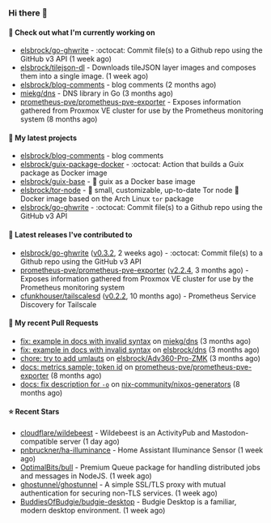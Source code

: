 ### Hi there 👋

#### 👷 Check out what I'm currently working on

- [elsbrock/go-ghwrite](https://github.com/elsbrock/go-ghwrite) - :octocat: Commit file(s) to a Github repo using the GitHub v3 API (1 week ago)
- [elsbrock/tilejson-dl](https://github.com/elsbrock/tilejson-dl) - Downloads tileJSON layer images and composes them into a single image. (1 week ago)
- [elsbrock/blog-comments](https://github.com/elsbrock/blog-comments) - blog comments (2 months ago)
- [miekg/dns](https://github.com/miekg/dns) - DNS library in Go (3 months ago)
- [prometheus-pve/prometheus-pve-exporter](https://github.com/prometheus-pve/prometheus-pve-exporter) - Exposes information gathered from Proxmox VE cluster for use by the Prometheus monitoring system (8 months ago)

#### 🌱 My latest projects

- [elsbrock/blog-comments](https://github.com/elsbrock/blog-comments) - blog comments
- [elsbrock/guix-package-docker](https://github.com/elsbrock/guix-package-docker) - :octocat: Action that builds a Guix package as Docker image
- [elsbrock/guix-base](https://github.com/elsbrock/guix-base) - :whale: guix as a Docker base image
- [elsbrock/tor-node](https://github.com/elsbrock/tor-node) - :rocket: small, customizable, up-to-date Tor node :whale: Docker image based on the Arch Linux `tor` package
- [elsbrock/go-ghwrite](https://github.com/elsbrock/go-ghwrite) - :octocat: Commit file(s) to a Github repo using the GitHub v3 API

#### 🔭 Latest releases I've contributed to

- [elsbrock/go-ghwrite](https://github.com/elsbrock/go-ghwrite) ([v0.3.2](https://github.com/elsbrock/go-ghwrite/releases/tag/v0.3.2), 2 weeks ago) - :octocat: Commit file(s) to a Github repo using the GitHub v3 API
- [prometheus-pve/prometheus-pve-exporter](https://github.com/prometheus-pve/prometheus-pve-exporter) ([v2.2.4](https://github.com/prometheus-pve/prometheus-pve-exporter/releases/tag/v2.2.4), 3 months ago) - Exposes information gathered from Proxmox VE cluster for use by the Prometheus monitoring system
- [cfunkhouser/tailscalesd](https://github.com/cfunkhouser/tailscalesd) ([v0.2.2](https://github.com/cfunkhouser/tailscalesd/releases/tag/v0.2.2), 10 months ago) - Prometheus Service Discovery for Tailscale

#### 🔨 My recent Pull Requests

- [fix: example in docs with invalid syntax](https://github.com/miekg/dns/pull/1401) on [miekg/dns](https://github.com/miekg/dns) (3 months ago)
- [fix: example in docs with invalid syntax](https://github.com/elsbrock/dns/pull/1) on [elsbrock/dns](https://github.com/elsbrock/dns) (3 months ago)
- [chore: try to add umlauts](https://github.com/elsbrock/Adv360-Pro-ZMK/pull/1) on [elsbrock/Adv360-Pro-ZMK](https://github.com/elsbrock/Adv360-Pro-ZMK) (3 months ago)
- [docs: metrics sample; token id](https://github.com/prometheus-pve/prometheus-pve-exporter/pull/114) on [prometheus-pve/prometheus-pve-exporter](https://github.com/prometheus-pve/prometheus-pve-exporter) (8 months ago)
- [docs: fix description for `-o`](https://github.com/nix-community/nixos-generators/pull/154) on [nix-community/nixos-generators](https://github.com/nix-community/nixos-generators) (8 months ago)

#### ⭐ Recent Stars

- [cloudflare/wildebeest](https://github.com/cloudflare/wildebeest) - Wildebeest is an ActivityPub and Mastodon-compatible server (1 day ago)
- [pnbruckner/ha-illuminance](https://github.com/pnbruckner/ha-illuminance) - Home Assistant Illuminance Sensor (1 week ago)
- [OptimalBits/bull](https://github.com/OptimalBits/bull) - Premium Queue package for handling distributed jobs and messages in NodeJS. (1 week ago)
- [ghostunnel/ghostunnel](https://github.com/ghostunnel/ghostunnel) - A simple SSL/TLS proxy with mutual authentication for securing non-TLS services. (1 week ago)
- [BuddiesOfBudgie/budgie-desktop](https://github.com/BuddiesOfBudgie/budgie-desktop) - Budgie Desktop is a familiar, modern desktop environment. (1 week ago)
